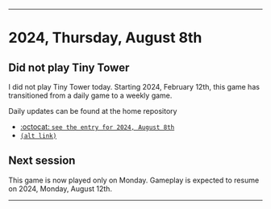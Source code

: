
***

# 2024, Thursday, August 8th

## Did not play Tiny Tower

<!-- TODO: For each weekly entry, make sure the date is correct. The day of the week should be modified in 4 places !-->

I did not play Tiny Tower today. Starting 2024, February 12th, this game has transitioned from a daily game to a weekly game.

Daily updates can be found at the home repository

- [:octocat: `see the entry for 2024, August 8th`](https://github.com/seanpm2001/SeansLifeArchive_Images_TinyTower/tree/master/tiny%20tower/2024/08_August/08/) 
- [`(alt link)`](/tiny%20tower/2024/08_August/08/)

## Next session

This game is now played only on Monday. Gameplay is expected to resume on 2024, Monday, August 12th.

***
